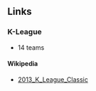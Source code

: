 ## Links

### K-League

- 14 teams

#### Wikipedia

- [2013_K_League_Classic](http://en.wikipedia.org/wiki/2013_K_League_Classic)

